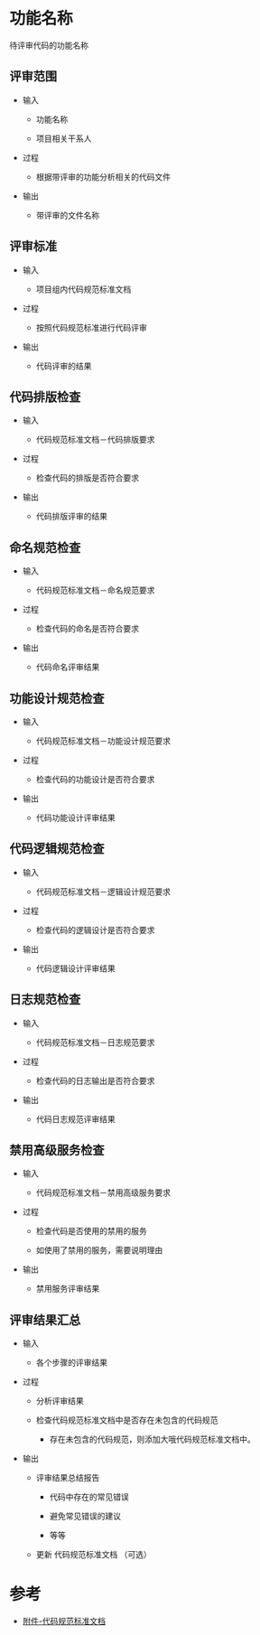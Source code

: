 <!-- toc -->

# 功能名称

待评审代码的功能名称

## 评审范围

* 输入

    * 功能名称
    
    * 项目相关干系人

* 过程

    * 根据带评审的功能分析相关的代码文件

* 输出

    * 带评审的文件名称

## 评审标准

* 输入

    * 项目组内代码规范标准文档

* 过程

    * 按照代码规范标准进行代码评审

* 输出

    * 代码评审的结果

## 代码排版检查

* 输入

    * 代码规范标准文档－代码排版要求

* 过程

    * 检查代码的排版是否符合要求

* 输出

    * 代码排版评审的结果

## 命名规范检查

* 输入

    * 代码规范标准文档－命名规范要求

* 过程

    * 检查代码的命名是否符合要求

* 输出

    * 代码命名评审结果

## 功能设计规范检查

* 输入

    * 代码规范标准文档－功能设计规范要求

* 过程

    * 检查代码的功能设计是否符合要求

* 输出

    * 代码功能设计评审结果

## 代码逻辑规范检查

* 输入

    * 代码规范标准文档－逻辑设计规范要求

* 过程

    * 检查代码的逻辑设计是否符合要求

* 输出

    * 代码逻辑设计评审结果

## 日志规范检查

* 输入

    * 代码规范标准文档－日志规范要求

* 过程

    * 检查代码的日志输出是否符合要求

* 输出

    * 代码日志规范评审结果


## 禁用高级服务检查

* 输入

    * 代码规范标准文档－禁用高级服务要求

* 过程

    * 检查代码是否使用的禁用的服务
    
    * 如使用了禁用的服务，需要说明理由

* 输出

    * 禁用服务评审结果

## 评审结果汇总

* 输入

    * 各个步骤的评审结果

* 过程

    * 分析评审结果
    
    * 检查代码规范标准文档中是否存在未包含的代码规范
    
        * 存在未包含的代码规范，则添加大哦代码规范标准文档中。

* 输出

    * 评审结果总结报告
    
        * 代码中存在的常见错误
        
        * 避免常见错误的建议
        
        * 等等
        
    * 更新 代码规范标准文档 （可选）
    
# 参考

* [附件-代码规范标准文档](/appendix/codestandard.md)